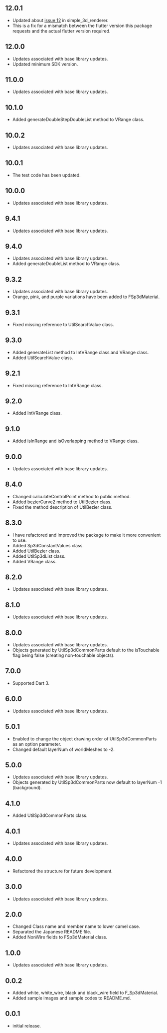 ## 12.0.1

* Updated about [issue 12](https://github.com/MasahideMori-SimpleAppli/simple_3d_renderer/issues/12) in simple_3d_renderer.
* This is a fix for a mismatch between the flutter version this package requests and the actual flutter version required.

## 12.0.0

* Updates associated with base library updates.
* Updated minimum SDK version.

## 11.0.0

* Updates associated with base library updates.

## 10.1.0

* Added generateDoubleStepDoubleList method to VRange class.

## 10.0.2

* Updates associated with base library updates.

## 10.0.1

* The test code has been updated.

## 10.0.0

* Updates associated with base library updates.

## 9.4.1

* Updates associated with base library updates.

## 9.4.0

* Updates associated with base library updates.
* Added generateDoubleList method to VRange class.

## 9.3.2

* Updates associated with base library updates.
* Orange, pink, and purple variations have been added to FSp3dMaterial.

## 9.3.1

* Fixed missing reference to UtilSearchValue class.

## 9.3.0

* Added generateList method to IntVRange class and VRange class. 
* Added UtilSearchValue class.

## 9.2.1

* Fixed missing reference to IntVRange class.

## 9.2.0

* Added IntVRange class.

## 9.1.0

* Added isInRange and isOverlapping method to VRange class.

## 9.0.0

* Updates associated with base library updates.

## 8.4.0

* Changed calculateControlPoint method to public method.
* Added bezierCurve2 method to UtilBezier class.
* Fixed the method description of UtilBezier class.

## 8.3.0

* I have refactored and improved the package to make it more convenient to use.
* Added Sp3dConstantValues class.
* Added UtilBezier class.
* Added UtilSp3dList class.
* Added VRange class.

## 8.2.0

* Updates associated with base library updates.

## 8.1.0

* Updates associated with base library updates.

## 8.0.0

* Updates associated with base library updates.
* Objects generated by UtilSp3dCommonParts default to the isTouchable flag being false (creating non-touchable objects).

## 7.0.0

* Supported Dart 3.

## 6.0.0

* Updates associated with base library updates.

## 5.0.1

* Enabled to change the object drawing order of UtilSp3dCommonParts as an option parameter.
* Changed default layerNum of worldMeshes to -2.

## 5.0.0

* Updates associated with base library updates.
* Objects generated by UtilSp3dCommonParts now default to layerNum -1 (background).

## 4.1.0

* Added UtilSp3dCommonParts class.

## 4.0.1

* Updates associated with base library updates.

## 4.0.0

* Refactored the structure for future development.

## 3.0.0

* Updates associated with base library updates.

## 2.0.0

* Changed Class name and member name to lower camel case.
* Separated the Japanese README file.
* Added NonWire fields to FSp3dMaterial class.

## 1.0.0

* Updates associated with base library updates.

## 0.0.2

* Added white, white_wire, black and black_wire field to F_Sp3dMaterial.
* Added sample images and sample codes to README.md.

## 0.0.1

* initial release.
